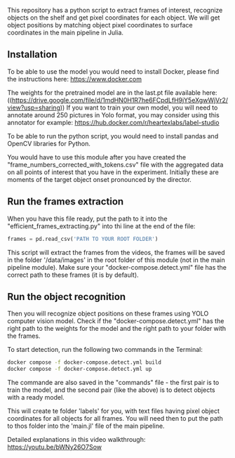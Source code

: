 This repository has a python script to extract frames of interest, recognize objects on the shelf and get pixel coordinates for each object.
We will get object positions by matching object pixel coordinates to surface coordinates in the main pipeline in Julia.
## Installation
To be able to use the model you would need to install Docker, please find the instructions here:
https://www.docker.com

The weights for the pretrained model are in the last.pt file available here:
((https://drive.google.com/file/d/1mdHN0H1R7he6FCpdLfH9jY5eXgwWjVr2/view?usp=sharing))
If you want to train your own model, you will need to annotate around 250 pictures in Yolo format, you may consider using this annotator for example:
https://hub.docker.com/r/heartexlabs/label-studio

To be able to run the python script, you would need to install pandas and OpenCV libraries for Python.

You would have to use this module after you have created the "frame_numbers_corrected_with_tokens.csv" file with the aggregated data on all points of interest that you have in the experiment. Initially these are moments of the target object onset pronounced by the director. 

## Run the frames extraction
When you have this file ready, put the path to it into the "efficient_frames_extracting.py" into thi line at the end of the file:

```python
frames = pd.read_csv('PATH TO YOUR ROOT FOLDER')
```
This script will extract the frames from the videos, the frames will be saved in the folder '/data/images' in the root folder of this module (not in the main pipeline module). Make sure your "docker-compose.detect.yml" file has the correct path to these frames (it is by default).

## Run the object recognition
 Then you will recognize object positions on these frames using YOLO computer vision model. Check if the "docker-compose.detect.yml" has the right path to the weights for the model and the right path to your folder with the frames.

 To start detection, run the following two commands in the Terminal:

 ```bash
 docker compose -f docker-compose.detect.yml build
 docker compose -f docker-compose.detect.yml up
```
The commande are also saved in the "commands" file - the first pair is to train the model, and the second pair (like the above) is to detect objects with a ready model.

 This will create te folder 'labels' for you, with text files having pixel object coordinates for all objects for all frames. You will need then to put the path to thos folder into the 'main.jl' file of the main pipeline.

Detailed explanations in this video walkthrough:
https://youtu.be/bWNy26O7Sow
